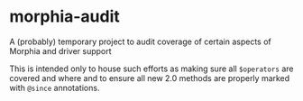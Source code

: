 # morphia-audit
A (probably) temporary project to audit coverage of certain aspects of Morphia and driver support

This is intended only to house such efforts as making sure all `$operators` are covered and where and to ensure all new 
2.0 methods are properly marked with `@since` annotations.